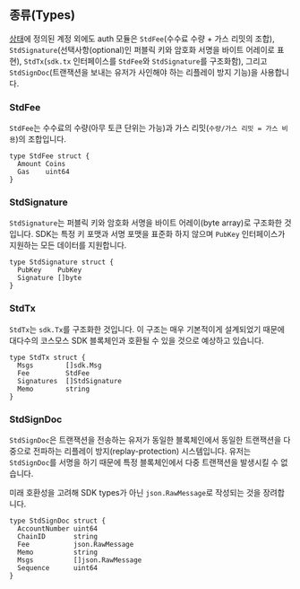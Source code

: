 ## 종류(Types)

[상태](state.md)에 정의된 계정 외에도 auth 모듈은 `StdFee`(수수료 수량 + 가스 리밋의 조합), `StdSignature`(선택사항(optional)인 퍼블릭 키와 암호화 서명을 바이트 어레이로 표현), `StdTx`(`sdk.tx` 인터페이스를 `StdFee`와 `StdSignature`를 구조화함), 그리고 `StdSignDoc`(트랜잭션을 보내는 유저가 사인해야 하는 리플레이 방지 기능)을 사용합니다.

### StdFee

`StdFee`는 수수료의 수량(아무 토큰 단위는 가능)과 가스 리밋(`수량/가스 리밋 = 가스 비용`)의 조합입니다. 

```golang
type StdFee struct {
  Amount Coins
  Gas    uint64
}
```

### StdSignature

`StdSignature`는 퍼블릭 키와 암호화 서명을 바이트 어레이(byte array)로 구조화한 것입니다. SDK는 특정 키 포맷과 서명 포맷을 표준화 하지 않으며 `PubKey` 인터페이스가 지원하는 모든 데이터를 지원합니다.

```golang
type StdSignature struct {
  PubKey    PubKey
  Signature []byte
}
```

### StdTx

`StdTx`는 `sdk.Tx`를 구조화한 것입니다. 이 구조는 매우 기본적이게 설계되었기 때문에 대다수의 코스모스 SDK 블록체인과 호환될 수 있을 것으로 예상하고 있습니다.

```golang
type StdTx struct {
  Msgs        []sdk.Msg
  Fee         StdFee  
  Signatures  []StdSignature
  Memo        string
}
```

### StdSignDoc

`StdSignDoc`은 트랜잭션을 전송하는 유저가 동일한 블록체인에서 동일한 트랜잭션을 다중으로 전파하는 리플레이 방지(replay-protection) 시스템입니다. 유저는 `StdSignDoc`를 서명을 하기 때문에 특정 블록체인에서 다중 트랜잭션을 발생시킬 수 없습니다.

미래 호환성을 고려해 SDK types가 아닌 `json.RawMessage`로 작성되는 것을 장려합니다.

```golang
type StdSignDoc struct {
  AccountNumber uint64
  ChainID       string
  Fee           json.RawMessage
  Memo          string
  Msgs          []json.RawMessage
  Sequence      uint64
}
```
